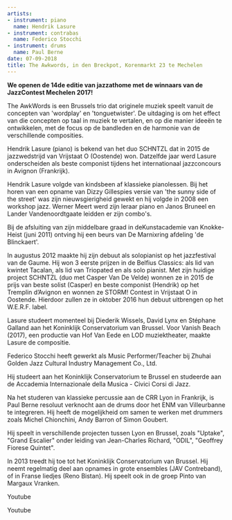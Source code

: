 ```yaml
---
artists:
- instrument: piano
  name: Hendrik Lasure
- instrument: contrabas
  name: Federico Stocchi
- instrument: drums
  name: Paul Berne
date: 07-09-2018
title: The Awkwords, in den Breckpot, Korenmarkt 23 te Mechelen
---
```

**We openen de 14de editie van jazzathome met de winnaars van de JazzContest Mechelen 2017!** 

The AwkWords is een Brussels trio dat originele muziek speelt vanuit de concepten van 'wordplay' 
en 'tonguetwister'. De uitdaging is om het effect van die concepten op taal in muziek te vertalen, 
en op die manier ideeën te ontwikkelen, met de focus op de bandleden en de harmonie van de 
verschillende composities. 

Hendrik Lasure (piano) is bekend van het duo SCHNTZL dat in 2015 de jazzwedstrijd van Vrijstaat O 
(Oostende) won. Datzelfde jaar werd Lasure onderscheiden als beste componist tijdens het 
internationaal jazzconcours in Avignon (Frankrijk).

Hendrik Lasure volgde van kindsbeen af klassieke pianolessen. Bij het horen van een opname van 
Dizzy Gillespies versie van 'the sunny side of the street' was zijn nieuwsgierigheid gewekt en 
hij volgde in 2008 een workshop jazz. Werner Meert werd zijn leraar piano en Janos Bruneel en 
Lander Vandenoordtgaate leidden er zijn combo's. 

Bij de afsluiting van zijn middelbare graad in deKunstacademie van Knokke-Heist (juni 2011) 
ontving hij een beurs van De Marnixring afdeling 'de Blinckaert'. 

In augustus 2012 maakte hij zijn debuut als solopianist op het jazzfestival van de Gaume. 
Hij won 3 eerste prijzen in de Belfius Classics: als lid van kwintet Tacalan, als lid van Triopated en 
als solo pianist. Met zijn huidige project SCHNTZL (duo met Casper Van De Velde) wonnen ze in 2015 de 
prijs van beste solist (Casper) en beste componist (Hendrik) op het Tremplin d’Avignon en wonnen ze STORM! 
Contest in Vrijstaat O in Oostende. Hierdoor zullen ze in oktober 2016 hun debuut uitbrengen op het W.E.R.F. label. 

Lasure studeert momenteel bij Diederik Wissels, David Lynx en Stéphane Galland aan het Koninklijk Conservatorium van Brussel.
Voor Vanish Beach (2017), een productie van Hof Van Eede en LOD muziektheater, maakte Lasure de compositie. 

Federico Stocchi heeft gewerkt als Music Performer/Teacher bij Zhuhai Golden Jazz Cultural Industry Management Co., Ltd. 

Hij studeert aan het Koninklijk Conservatorium te Brussel en studeerde aan de Accademia Internazionale della 
Musica - Civici Corsi di Jazz. 

Na het studeren van klassieke percussie aan de CRR Lyon in Frankrijk, is Paul Berne resoluut verknocht aan de drums 
door het ENM van Villeurbanne te integreren. Hij heeft de mogelijkheid om samen te werken met drummers zoals Michel 
Chionchini, Andy Barron of Simon Goubert. 

Hij speelt in verschillende projecten tussen Lyon en Brussel, zoals "Uptake", "Grand Escalier" onder leiding van 
Jean-Charles Richard, "ODIL", "Geoffrey Fiorese Quintet". 

In 2013 treedt hij toe tot het Koninklijk Conservatorium van Brussel. Hij neemt regelmatig deel aan opnames 
in grote ensembles (JAV Contreband), of in Franse liedjes (Reno Bistan). Hij speelt ook in de groep Pinto van Margaux Vranken.

Youtube 

Youtube